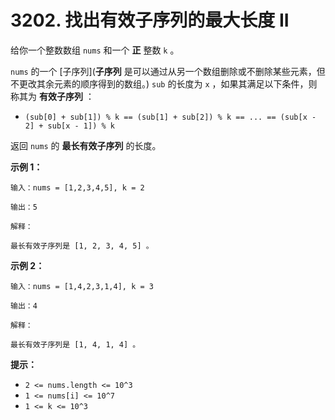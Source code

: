 # 3202. 找出有效子序列的最大长度 II

给你一个整数数组 `nums` 和一个 **正** 整数 `k` 。

`nums` 的一个 [子序列](**子序列** 是可以通过从另一个数组删除或不删除某些元素，但不更改其余元素的顺序得到的数组。) `sub` 的长度为 `x` ，如果其满足以下条件，则称其为 **有效子序列** ：

- `(sub[0] + sub[1]) % k == (sub[1] + sub[2]) % k == ... == (sub[x - 2] + sub[x - 1]) % k`

返回 `nums` 的 **最长有效子序列** 的长度。

**示例 1：**

```()
输入：nums = [1,2,3,4,5], k = 2

输出：5

解释：

最长有效子序列是 [1, 2, 3, 4, 5] 。
```

**示例 2：**

```()
输入：nums = [1,4,2,3,1,4], k = 3

输出：4

解释：

最长有效子序列是 [1, 4, 1, 4] 。
```

**提示：**

- `2 <= nums.length <= 10^3`
- `1 <= nums[i] <= 10^7`
- `1 <= k <= 10^3`

